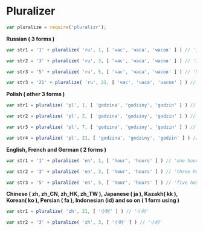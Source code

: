 Pluralizer
==========

```javascript
var pluralize = require('pluralizr');
```



**Russian ( 3 forms )**

```javascript
var str1 = '1' + pluralize( 'ru', 1, [ 'час', 'часа', 'часов' ] ) // '1 час'

var str2 = '3' + pluralize( 'ru', 3, [ 'час', 'часа', 'часов' ] ) // '3 часа'

var str3 = '5' + pluralize( 'ru', 5, [ 'час', 'часа', 'часов' ] ) // '5 часов'

var str3 = '21' + pluralize( 'ru', 21, [ 'час', 'часа', 'часов' ] ) // '21 час'
```

**Polish ( other 3 forms )** 


```javascript
var str1 = pluralize( 'pl', 1, [ 'godzina', 'godziny', 'godzin' ] ) // 'godzina'

var str2 = pluralize( 'pl', 2, [ 'godzina', 'godziny', 'godzin' ] ) // 'godziny'

var str3 = pluralize( 'pl', 7, [ 'godzina', 'godziny', 'godzin' ] ) // 'godzin'

var str4 = pluralize( 'pl', 21, [ 'godzina', 'godziny', 'godzin' ] ) // 'godzin'
```

**English, French and German ( 2 forms )** 


```javascript
var str1 = '1' + pluralize( 'en', 1, [ 'hour', 'hours' ] ) // 'one hour'

var str2 = '3' + pluralize( 'en', 3, [ 'hour', 'hours' ] ) // 'three hours'

var str3 = '5' + pluralize( 'en', 5, [ 'hour', 'hours' ] ) // 'five hours'
```


**Chinese ( zh, zh_CN, zh_HK, zh_TW ), Japanese ( ja ), Kazakh( kk ), Korean( ko ), Persian ( fa ), Indonesian (id) and so on ( 1 form using )** 


```javascript
var str1 = pluralize( 'zh', 21, [ '小时' ] ) // '小时'

var str2 = '3' + pluralize( 'zh', 3, [ '小时' ] ) // '小时'

```
